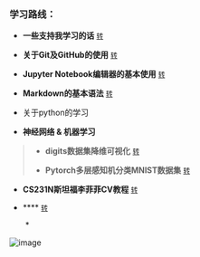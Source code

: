### 学习路线：
* **一些支持我学习的话** [`转`](https://github.com/l399989567/Learning-Road/blob/main/资源/somewords.md)<br>

* **关于Git及GitHub的使用** [`转`](https://github.com/l399989567/Learning-Road/blob/main/资源/Git%E5%8F%8AGitHub%E5%AD%A6%E4%B9%A0%E8%AE%B0%E5%BD%95.md)
  
* **Jupyter Notebook编辑器的基本使用** [`转`](https://github.com/l399989567/Learning-Road/blob/main/资源/Jupyter%20notebook%E5%BF%AB%E9%80%9F%E4%B8%8A%E6%89%8B.md)

* **Markdown的基本语法** [`转`](https://github.com/l399989567/Learning-Road/blob/main/%E8%B5%84%E6%BA%90/Markdown%E7%9A%84%E5%9F%BA%E6%9C%AC%E8%AF%AD%E6%B3%95%E5%B0%8F%E8%AE%B0.md)

* 关于python的学习

* **神经网络 & 机器学习** <br>

> * **digits数据集降维可视化** [`转`](https://github.com/l399989567/Learning-Road/blob/main/%E8%B5%84%E6%BA%90/digits%E6%95%B0%E6%8D%AE%E9%9B%86%E9%99%8D%E7%BB%B4%E5%8F%AF%E8%A7%86%E5%8C%96.ipynb)<br>
>
> * **Pytorch多层感知机分类MNIST数据集** [`转`](https://github.com/l399989567/Learning-Road/blob/main/资源/Pytorch多层感知机分类MNIST数据集.ipynb)<br>

* **CS231N斯坦福李菲菲CV教程** [`转`](https://github.com/l399989567/Learning-Road/blob/main/cs231n/README.md)<br>




* **** [`转`]()<br>

&emsp;&emsp;*   




![image](https://user-images.githubusercontent.com/43770754/150632018-1c1a8be4-006e-479c-b56c-2c37ad5965f7.png)

